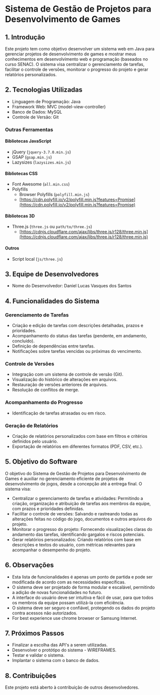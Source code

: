 # Sistema de Gestão de Projetos para Desenvolvimento de Games

## 1. Introdução

Este projeto tem como objetivo desenvolver um sistema web em Java para gerenciar projetos de desenvolvimento de games e mostrar meus conhecimentos em desenvolvimento web e programação (baseados no curso SENAC). O sistema visa centralizar o gerenciamento de tarefas, facilitar o controle de versões, monitorar o progresso do projeto e gerar relatórios personalizados.

## 2. Tecnologias Utilizadas 

- Linguagem de Programação: Java
- Framework Web: MVC (model-view-controller)
- Banco de Dados: MySQL
- Controle de Versão: Git

### Outras Ferramentas

#### Bibliotecas JavaScript
- jQuery (`jquery-3.7.0.min.js`)
- GSAP (`gsap.min.js`)
- Lazysizes (`lazysizes.min.js`)

#### Bibliotecas CSS
- Font Awesome (`all.min.css`)
- Polyfills
  - Browser Polyfills (`polyfill.min.js`)
  - [https://cdn.polyfill.io/v2/polyfill.min.js?features=Promise](https://cdn.polyfill.io/v2/polyfill.min.js?features=Promise)

#### Bibliotecas 3D
- Three.js (`three.js` ou `path/to/three.js`)
  - [https://cdnjs.cloudflare.com/ajax/libs/three.js/r128/three.min.js](https://cdnjs.cloudflare.com/ajax/libs/three.js/r128/three.min.js)

#### Outros
- Script local (`js/three.js`)

## 3. Equipe de Desenvolvedores

- Nome do Desenvolvedor: Daniel Lucas Vasques dos Santos

## 4. Funcionalidades do Sistema

### Gerenciamento de Tarefas

- Criação e edição de tarefas com descrições detalhadas, prazos e prioridades.
- Acompanhamento do status das tarefas (pendente, em andamento, concluído).
- Definição de dependências entre tarefas.
- Notificações sobre tarefas vencidas ou próximas do vencimento.

### Controle de Versões

- Integração com um sistema de controle de versão (Git).
- Visualização do histórico de alterações em arquivos.
- Restauração de versões anteriores de arquivos.
- Resolução de conflitos de merge.

### Acompanhamento do Progresso

- Identificação de tarefas atrasadas ou em risco.

### Geração de Relatórios

- Criação de relatórios personalizados com base em filtros e critérios definidos pelo usuário.
- Exportação de relatórios em diferentes formatos (PDF, CSV, etc.).

## 5. Objetivo do Software

O objetivo do Sistema de Gestão de Projetos para Desenvolvimento de Games é auxiliar no gerenciamento eficiente de projetos de desenvolvimento de jogos, desde a concepção até a entrega final. O sistema visa:

- Centralizar o gerenciamento de tarefas e atividades: Permitindo a criação, organização e atribuição de tarefas aos membros da equipe, com prazos e prioridades definidas.
- Facilitar o controle de versões: Salvando e rastreando todas as alterações feitas no código do jogo, documentos e outros arquivos do projeto.
- Monitorar o progresso do projeto: Fornecendo visualizações claras do andamento das tarefas, identificando gargalos e riscos potenciais.
- Gerar relatórios personalizados: Criando relatórios com base em descrições e textos do usuário, com métricas relevantes para acompanhar o desempenho do projeto.

## 6. Observações

- Esta lista de funcionalidades é apenas um ponto de partida e pode ser modificada de acordo com as necessidades específicas.
- O sistema deve ser projetado de forma modular e escalável, permitindo a adição de novas funcionalidades no futuro.
- A interface do usuário deve ser intuitiva e fácil de usar, para que todos os membros da equipe possam utilizá-la com eficiência.
- O sistema deve ser seguro e confiável, protegendo os dados do projeto contra acessos não autorizados.
- For best experience use chrome browser or Samsung Internet.

## 7. Próximos Passos

- Finalizar a escolha das API's a serem utilizadas.
- Desenvolver o protótipo do sistema - WIREFRAMES.
- Testar e validar o sistema.
- Implantar o sistema com o banco de dados.

## 8. Contribuições

Este projeto está aberto à contribuição de outros desenvolvedores. 
